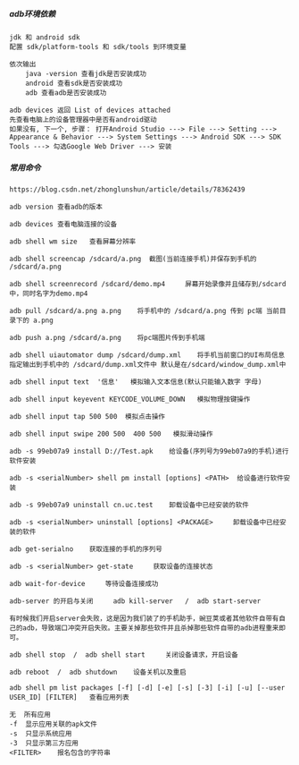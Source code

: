 ##### adb环境依赖
    jdk 和 android sdk
    配置 sdk/platform-tools 和 sdk/tools 到环境变量
    
    依次输出
        java -version 查看jdk是否安装成功
        android 查看sdk是否安装成功
        adb 查看adb是否安装成功
        
    adb devices 返回 List of devices attached
    先查看电脑上的设备管理器中是否有android驱动
    如果没有, 下一个, 步骤： 打开Android Studio ---> File ---> Setting ---> Appearance & Behavior ---> System Settings ---> Android SDK ---> SDK Tools ---> 勾选Google Web Driver ---> 安装
        
        
##### 常用命令
    https://blog.csdn.net/zhonglunshun/article/details/78362439
    
    adb version 查看adb的版本
    
    adb devices 查看电脑连接的设备
    
    adb shell wm size   查看屏幕分辨率
    
    adb shell screencap /sdcard/a.png  截图(当前连接手机)并保存到手机的 /sdcard/a.png
    
    adb shell screenrecord /sdcard/demo.mp4     屏幕开始录像并且储存到/sdcard中，同时名字为demo.mp4
    
    adb pull /sdcard/a.png a.png    将手机中的 /sdcard/a.png 传到 pc端 当前目录下的 a.png
    
    adb push a.png /sdcard/a.png    将pc端图片传到手机端
    
    adb shell uiautomator dump /sdcard/dump.xml    将手机当前窗口的UI布局信息 指定输出到手机中的 /sdcard/dump.xml文件中 默认是在/sdcard/window_dump.xml中
    
    adb shell input text  '信息'   模拟输入文本信息(默认只能输入数字 字母)
    
    adb shell input keyevent KEYCODE_VOLUME_DOWN   模拟物理按键操作
    
    adb shell input tap 500 500  模拟点击操作
    
    adb shell input swipe 200 500  400 500   模拟滑动操作
    
    adb -s 99eb07a9 install D://Test.apk    给设备(序列号为99eb07a9的手机)进行软件安装
    
    adb -s <serialNumber> shell pm install [options] <PATH>  给设备进行软件安装
    
    adb -s 99eb07a9 uninstall cn.uc.test    卸载设备中已经安装的软件
    
    adb -s <serialNumber> uninstall [options] <PACKAGE>     卸载设备中已经安装的软件
    
    adb get-serialno    获取连接的手机的序列号
    
    adb -s <serialNumber> get-state     获取设备的连接状态
    
    adb wait-for-device     等待设备连接成功
    
    adb-server 的开启与关闭     adb kill-server   /  adb start-server
    
    有时候我们开启server会失败，这是因为我们装了的手机助手，豌豆荚或者其他软件自带有自己的adb，导致端口冲突开启失败。主要关掉那些软件并且杀掉那些软件自带的adb进程重来即可。
    
    adb shell stop  /  adb shell start     关闭设备请求，开启设备
    
    adb reboot  /  adb shutdown    设备关机以及重启
    
    adb shell pm list packages [-f] [-d] [-e] [-s] [-3] [-i] [-u] [--user USER_ID] [FILTER]   查看应用列表
    
    无  所有应用
    -f  显示应用关联的apk文件
    -s  只显示系统应用
    -3  只显示第三方应用
    <FILTER>    报名包含的字符串    
    

    
    
    
    
    
    
    
    
    
    
    
    
    
    
    
    
    
    
    
    
    
    
    